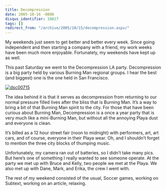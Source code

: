 ```yaml
---
title: Decompression
date: 2005-10-16 -0800
disqus_identifier: 10827
tags: []
redirect_from: "/archive/2005/10/15/decompression.aspx/"
---
```


My weekends just seem to get better and better every week. Since going
independent and then starting a company with a friend, my work weeks
have been much more enjoyable. Fortunately, my weekends have kept up as
well.

This past Saturday we went to the Decompression LA party. Decompression
is a big party held by various Burning Man regional groups. I hear the
best (and biggest) one is the one held in San Francisco.

[![dsc00715](https://static.flickr.com/33/53414111_0159258581_m.jpg)](http://www.flickr.com/photos/haacked/53414111/ "Photo Sharing")

The idea behind it is that it serves as decompression from returning to
our normal pressure filled lives after the bliss that is Burning Man.
It’s a way to bring a bit of that Burning Man spirit to the city. For
those that have been curious about Burning Man, Decompression is a once
a year party that is very much like a mini-Burning Man, but without all
the annoying Playa dust and everyone is clean.

It’s billed as a 12 hour street fair (noon to midnight) with performers,
art, art cars, and of course, everyone in their Playa wear. Oh, and I
shouldn’t forget to mention the three city blocks of thumping music.

Unfortunately, my camera ran out of batteries, so I didn’t take many
pics. But here’s one of something I really wanted to see someone
operate. At the party we met up with Bruce and Kelly, two people we met
at the Playa. We also met up with Dane, Mark, and Erika, the crew I went
with.

The rest of my weekend consisted of the usual, Soccer games, working on
Subtext, working on an article, relaxing.


